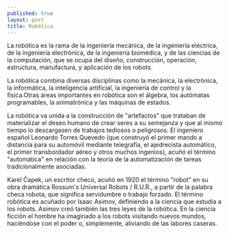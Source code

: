 ```yaml
---
published: true
layout: post
title: Robótica
---
```


La robótica es la rama de la ingeniería mecánica, de la ingeniería eléctrica, de la ingeniería electrónica, de la ingeniería biomédica, y de las ciencias de la computación,
que se ocupa del diseño, construcción, operación, estructura, manufactura, y aplicación de los robots.



La robótica combina diversas disciplinas como la mecánica, la electrónica, la informática, la inteligencia artificial, la ingeniería de control y la física.Otras áreas importantes en robótica son el álgebra, los autómatas programables, la animatrónica y las máquinas de estados.

La robótica va unida a la construcción de "artefactos" que trataban de materializar el deseo humano de crear seres a su semejanza y que al mismo tiempo lo descargasen de trabajos tediosos o peligrosos. El ingeniero español Leonardo Torres Quevedo (que construyó el primer mando a distancia para su automóvil mediante telegrafía, el ajedrecista automático, 
el primer transbordador aéreo y otros muchos ingenios), acuñó el término "automática" en relación con la teoría de la automatización de tareas tradicionalmente asociadas.


Karel Čapek, un escritor checo, acuñó en 1920 el término "robot" en su obra dramática Rossum's Universal Robots / R.U.R., a partir de la palabra checa robota, que significa servidumbre o trabajo forzado. El término robótica es acuñado por Isaac Asimov, definiendo a la ciencia que estudia a los robots. Asimov creó también las tres leyes de la robótica. En la ciencia ficción el hombre ha imaginado a los robots visitando nuevos mundos,
haciéndose con el poder o, simplemente, aliviando de las labores caseras.
